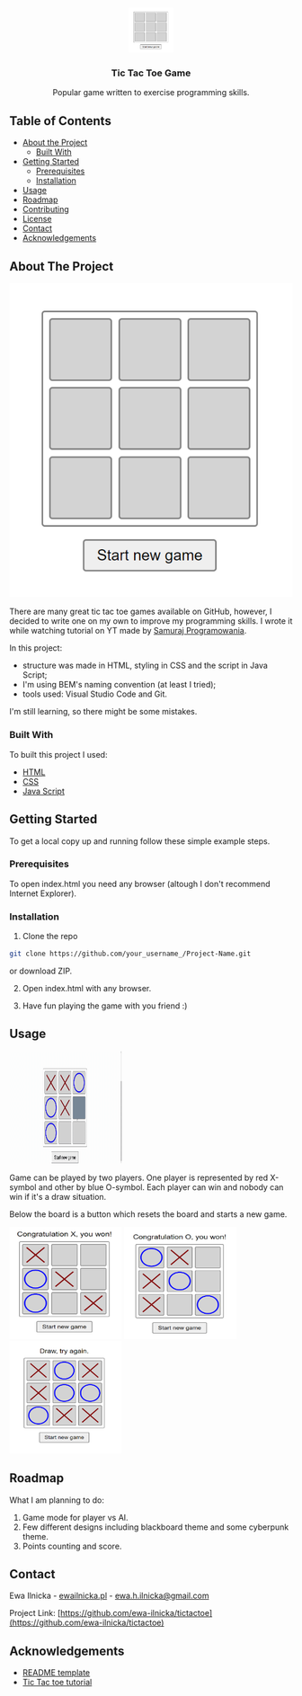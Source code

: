 

<br />
<p align="center">
  <a href="https://github.com/ewa-ilnicka/tictactoe">
    <img src="resources/view.png" alt="View" width="80" height="80">
  </a>

  <h3 align="center">Tic Tac Toe Game</h3>

  <p align="center">
    Popular game written to exercise programming skills.
  </p>
</p>



## Table of Contents

* [About the Project](#about-the-project)
  * [Built With](#built-with)
* [Getting Started](#getting-started)
  * [Prerequisites](#prerequisites)
  * [Installation](#installation)
* [Usage](#usage)
* [Roadmap](#roadmap)
* [Contributing](#contributing)
* [License](#license)
* [Contact](#contact)
* [Acknowledgements](#acknowledgements)



## About The Project

  <img src="resources/view.png" alt="View">

There are many great tic tac toe games available on GitHub, however, I decided to write one on my own to improve my programming skills. I wrote it while watching tutorial on YT made by [Samuraj Programowania](https://www.youtube.com/channel/UC6wlzVp-5TD5xfDwiohSDeg).

In this project:
* structure was made in HTML, styling in CSS and the script in Java Script;
* I'm using BEM's naming convention (at least I tried);
* tools used: Visual Studio Code and Git.

I'm still learning, so there might be some mistakes.


### Built With
To built this project I used:
* [HTML](https://en.wikipedia.org/wiki/HTML)
* [CSS](https://en.wikipedia.org/wiki/Cascading_Style_Sheets)
* [Java Script](https://en.wikipedia.org/wiki/JavaScript)


## Getting Started

To get a local copy up and running follow these simple example steps.

### Prerequisites

To open index.html you need any browser (altough I don't recommend Internet Explorer).

### Installation

1. Clone the repo
```sh
git clone https://github.com/your_username_/Project-Name.git
```
or download ZIP.

2. Open index.html with any browser.

3. Have fun playing the game with you friend :)


## Usage

<img src="resources/sample.gif" alt="Sample" width="200" height="200">

Game can be played by two players. One player is represented by red X-symbol and other by blue O-symbol. Each player can win and nobody can win if it's a draw situation.

Below the board is a button which resets the board and starts a new game.

<img src="resources/X.png" alt="X won" width="200" height="200">
<img src="resources/O.png" alt="Y won" width="200" height="200">
<img src="resources/draw.png" alt="Draw" width="200" height="200">

## Roadmap

What I am planning to do:

1. Game mode for player vs AI.
2. Few different designs including blackboard theme and some cyberpunk theme.
3. Points counting and score.



## Contact

Ewa Ilnicka - [ewailnicka.pl](http://www.ewailnicka.pl/) - ewa.h.ilnicka@gmail.com

Project Link: [https://github.com/ewa-ilnicka/tictactoe](https://github.com/ewa-ilnicka/tictactoe)


## Acknowledgements

* [README template](https://github.com/othneildrew/Best-README-Template)
* [Tic Tac toe tutorial](https://www.youtube.com/watch?v=ZQq5HybEboo)


